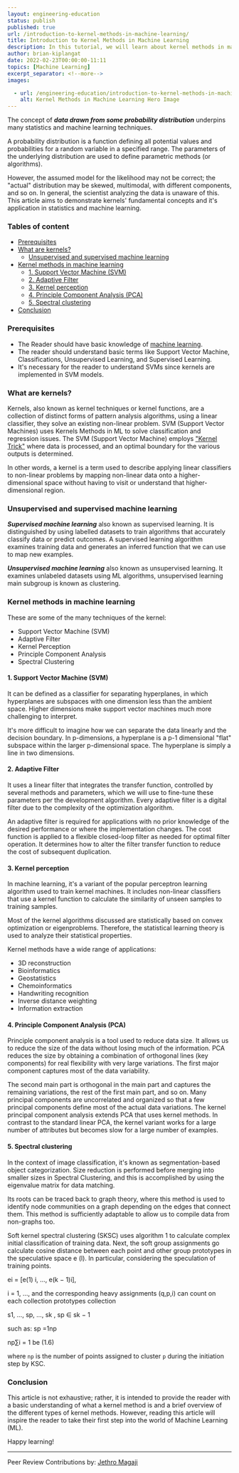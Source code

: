```yaml
---
layout: engineering-education
status: publish
published: true
url: /introduction-to-kernel-methods-in-machine-learning/
title: Introduction to Kernel Methods in Machine Learning 
description: In this tutorial, we will learn about kernel methods in machine learning and how to use them to solve classification and regression problems.
author: brian-kiplangat
date: 2022-02-23T00:00:00-11:11
topics: [Machine Learning]
excerpt_separator: <!--more-->
images:

  - url: /engineering-education/introduction-to-kernel-methods-in-machine-learning/hero.png
    alt: Kernel Methods in Machine Learning Hero Image
---
```

The concept of ***data drawn from some probability distribution*** underpins many statistics and machine learning techniques. 
<!--more-->
A probability distribution is a function defining all potential values and probabilities for a random variable in a specified range. The parameters of the underlying distribution are used to define parametric methods (or algorithms).

However, the assumed model for the likelihood may not be correct; the "actual" distribution may be skewed, multimodal, with different components, and so on. In general, the scientist analyzing the data is unaware of this. This article aims to demonstrate kernels' fundamental concepts and it's application in statistics and machine learning.

### Tables of content
- [Prerequisites](#prerequisites)
- [What are kernels?](#what-are-kernels)
	- [Unsupervised and supervised machine learning](#unsupervised-and-supervised-machine-learning)
- [Kernel methods in machine learning](#kernel-methods-in-machine-learning)
	- [1. Support Vector Machine (SVM)](#1-support-vector-machine-svm)
	- [2. Adaptive Filter](#2-adaptive-filter)
	- [3. Kernel perception](#3-kernel-perception)
	- [4. Principle Component Analysis (PCA)](#4-principle-component-analysis-pca)
	- [5. Spectral clustering](#5-spectral-clustering)
- [Conclusion](#conclusion)

### Prerequisites
- The Reader should have basic knowledge of [machine learning](https://www.section.io/engineering-education/topic/machine-learning/).
- The reader should understand basic terms like Support Vector Machine, Classifications, Unsupervised Learning, and Supervised Learning.
- It's necessary for the reader to understand SVMs since kernels are implemented in SVM models. 

### What are kernels?
Kernels, also known as kernel techniques or kernel functions, are a collection of distinct forms of pattern analysis algorithms, using a linear classifier, they solve an existing non-linear problem. SVM (Support Vector Machines) uses Kernels Methods in ML to solve classification and regression issues. The SVM (Support Vector Machine) employs ["Kernel Trick"](https://towardsdatascience.com/the-kernel-trick-c98cdbcaeb3f) where data is processed, and an optimal boundary for the various outputs is determined.

In other words, a kernel is a term used to describe applying linear classifiers to non-linear problems by mapping non-linear data onto a higher-dimensional space without having to visit or understand that higher-dimensional region.

### Unsupervised and supervised machine learning
***Supervised machine learning*** also known as supervised learning. It is distinguished by using labelled datasets to train algorithms that accurately classify data or predict outcomes. A supervised learning algorithm examines training data and generates an inferred function that we can use to map new examples.

***Unsupervised machine learning*** also known as unsupervised learning. It examines unlabeled datasets using ML algorithms, unsupervised learning main subgroup is known as clustering.  

### Kernel methods in machine learning
These are some of the many techniques of the kernel:
- Support Vector Machine (SVM)
- Adaptive Filter
- Kernel Perception
- Principle Component Analysis
- Spectral Clustering

#### 1. Support Vector Machine (SVM)
It can be defined as a classifier for separating hyperplanes, in which hyperplanes are subspaces with one dimension less than the ambient space. Higher dimensions make support vector machines much more challenging to interpret. 

It's more difficult to imagine how we can separate the data linearly and the decision boundary. In p-dimensions, a hyperplane is a p-1 dimensional "flat" subspace within the larger p-dimensional space. The hyperplane is simply a line in two dimensions.

#### 2. Adaptive Filter
It uses a linear filter that integrates the transfer function, controlled by several methods and parameters, which we will use to fine-tune these parameters per the development algorithm.
Every adaptive filter is a digital filter due to the complexity of the optimization algorithm. 

An adaptive filter is required for applications with no prior knowledge of the desired performance or where the implementation changes. The cost function is applied to a flexible closed-loop filter as needed for optimal filter operation. It determines how to alter the filter transfer function to reduce the cost of subsequent duplication.

#### 3. Kernel perception
In machine learning, it's a variant of the popular perceptron learning algorithm used to train kernel machines. It includes non-linear classifiers that use a kernel function to calculate the similarity of unseen samples to training samples.

Most of the kernel algorithms discussed are statistically based on convex optimization or eigenproblems. Therefore, the statistical learning theory is used to analyze their statistical properties.

Kernel methods have a wide range of applications:
- 3D reconstruction
- Bioinformatics
- Geostatistics
- Chemoinformatics
- Handwriting recognition
- Inverse distance weighting
- Information extraction

#### 4. Principle Component Analysis (PCA)
Principle component analysis is a tool used to reduce data size. It allows us to reduce the size of the data without losing much of the information. PCA reduces the size by obtaining a combination of orthogonal lines (key components) for real flexibility with very large variations.
The first major component captures most of the data variability. 

The second main part is orthogonal in the main part and captures the remaining variations, the rest of the first main part, and so on. Many principal components are uncorrelated and organized so that a few principal components define most of the actual data variations.
The kernel principal component analysis extends PCA that uses kernel methods. In contrast to the standard linear PCA, the kernel variant works for a large number of attributes but becomes slow for a large number of examples.

#### 5. Spectral clustering
In the context of image classification, it's known as segmentation-based object categorization. Size reduction is performed before merging into smaller sizes in Spectral Clustering, and this is accomplished by using the eigenvalue matrix for data matching. 

Its roots can be traced back to graph theory, where this method is used to identify node communities on a graph depending on the edges that connect them. This method is sufficiently adaptable to allow us to compile data from non-graphs too.

Soft kernel spectral clustering (SKSC) uses algorithm 1 to calculate complex initial classification of training data. Next, the soft group assignments go calculate cosine distance between each point and other group prototypes in the speculative space e (l). In particular, considering the speculation of training points.

ei = [e(1)
i, ..., e(k − 1)i], 

i = 1, ...,  and the corresponding heavy assignments (q,p,i) can count on each collection prototypes collection 

s1, ..., sp, ..., sk
, sp ∈ sk − 1 

such as: sp =1np 

np∑i = 1 be (1.6)

where `np` is the number of points assigned to cluster `p` during the initiation step by KSC.

### Conclusion
This article is not exhaustive; rather, it is intended to provide the reader with a basic understanding of what a kernel method is and a brief overview of the different types of kernel methods. However, reading this article will inspire the reader to take their first step into the world of Machine Learning (ML).

Happy learning!

---
Peer Review Contributions by: [Jethro Magaji](/engineering-education/authors/jethro-magaji/)
